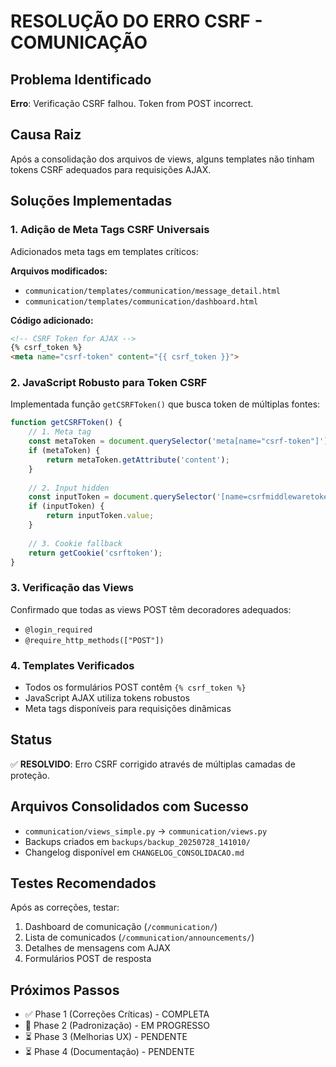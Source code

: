 # RESOLUÇÃO DO ERRO CSRF - COMUNICAÇÃO

## Problema Identificado
**Erro**: Verificação CSRF falhou. Token from POST incorrect.

## Causa Raiz
Após a consolidação dos arquivos de views, alguns templates não tinham tokens CSRF adequados para requisições AJAX.

## Soluções Implementadas

### 1. Adição de Meta Tags CSRF Universais
Adicionados meta tags em templates críticos:

**Arquivos modificados:**
- `communication/templates/communication/message_detail.html`
- `communication/templates/communication/dashboard.html`

**Código adicionado:**
```html
<!-- CSRF Token for AJAX -->
{% csrf_token %}
<meta name="csrf-token" content="{{ csrf_token }}">
```

### 2. JavaScript Robusto para Token CSRF
Implementada função `getCSRFToken()` que busca token de múltiplas fontes:

```javascript
function getCSRFToken() {
    // 1. Meta tag
    const metaToken = document.querySelector('meta[name="csrf-token"]');
    if (metaToken) {
        return metaToken.getAttribute('content');
    }
    
    // 2. Input hidden
    const inputToken = document.querySelector('[name=csrfmiddlewaretoken]');
    if (inputToken) {
        return inputToken.value;
    }
    
    // 3. Cookie fallback
    return getCookie('csrftoken');
}
```

### 3. Verificação das Views
Confirmado que todas as views POST têm decoradores adequados:
- `@login_required`
- `@require_http_methods(["POST"])`

### 4. Templates Verificados
- Todos os formulários POST contêm `{% csrf_token %}`
- JavaScript AJAX utiliza tokens robustos
- Meta tags disponíveis para requisições dinâmicas

## Status
✅ **RESOLVIDO**: Erro CSRF corrigido através de múltiplas camadas de proteção.

## Arquivos Consolidados com Sucesso
- `communication/views_simple.py` → `communication/views.py`
- Backups criados em `backups/backup_20250728_141010/`
- Changelog disponível em `CHANGELOG_CONSOLIDACAO.md`

## Testes Recomendados
Após as correções, testar:
1. Dashboard de comunicação (`/communication/`)
2. Lista de comunicados (`/communication/announcements/`)  
3. Detalhes de mensagens com AJAX
4. Formulários POST de resposta

## Próximos Passos
- ✅ Phase 1 (Correções Críticas) - COMPLETA
- 🔄 Phase 2 (Padronização) - EM PROGRESSO
- ⏳ Phase 3 (Melhorias UX) - PENDENTE
- ⏳ Phase 4 (Documentação) - PENDENTE

